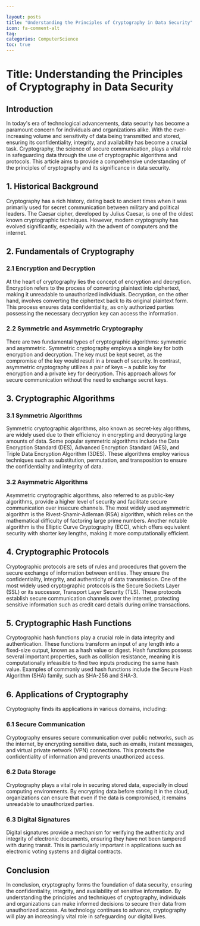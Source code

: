 ```yaml
---

layout: posts
title: "Understanding the Principles of Cryptography in Data Security"
icon: fa-comment-alt
tag:      
categories: ComputerScience
toc: true
---
```




# Title: Understanding the Principles of Cryptography in Data Security

## Introduction

In today's era of technological advancements, data security has become a paramount concern for individuals and organizations alike. With the ever-increasing volume and sensitivity of data being transmitted and stored, ensuring its confidentiality, integrity, and availability has become a crucial task. Cryptography, the science of secure communication, plays a vital role in safeguarding data through the use of cryptographic algorithms and protocols. This article aims to provide a comprehensive understanding of the principles of cryptography and its significance in data security.

## 1. Historical Background

Cryptography has a rich history, dating back to ancient times when it was primarily used for secret communication between military and political leaders. The Caesar cipher, developed by Julius Caesar, is one of the oldest known cryptographic techniques. However, modern cryptography has evolved significantly, especially with the advent of computers and the internet.

## 2. Fundamentals of Cryptography

### 2.1 Encryption and Decryption

At the heart of cryptography lies the concept of encryption and decryption. Encryption refers to the process of converting plaintext into ciphertext, making it unreadable to unauthorized individuals. Decryption, on the other hand, involves converting the ciphertext back to its original plaintext form. This process ensures data confidentiality, as only authorized parties possessing the necessary decryption key can access the information.

### 2.2 Symmetric and Asymmetric Cryptography

There are two fundamental types of cryptographic algorithms: symmetric and asymmetric. Symmetric cryptography employs a single key for both encryption and decryption. The key must be kept secret, as the compromise of the key would result in a breach of security. In contrast, asymmetric cryptography utilizes a pair of keys – a public key for encryption and a private key for decryption. This approach allows for secure communication without the need to exchange secret keys.

## 3. Cryptographic Algorithms

### 3.1 Symmetric Algorithms

Symmetric cryptographic algorithms, also known as secret-key algorithms, are widely used due to their efficiency in encrypting and decrypting large amounts of data. Some popular symmetric algorithms include the Data Encryption Standard (DES), Advanced Encryption Standard (AES), and Triple Data Encryption Algorithm (3DES). These algorithms employ various techniques such as substitution, permutation, and transposition to ensure the confidentiality and integrity of data.

### 3.2 Asymmetric Algorithms

Asymmetric cryptographic algorithms, also referred to as public-key algorithms, provide a higher level of security and facilitate secure communication over insecure channels. The most widely used asymmetric algorithm is the Rivest-Shamir-Adleman (RSA) algorithm, which relies on the mathematical difficulty of factoring large prime numbers. Another notable algorithm is the Elliptic Curve Cryptography (ECC), which offers equivalent security with shorter key lengths, making it more computationally efficient.

## 4. Cryptographic Protocols

Cryptographic protocols are sets of rules and procedures that govern the secure exchange of information between entities. They ensure the confidentiality, integrity, and authenticity of data transmission. One of the most widely used cryptographic protocols is the Secure Sockets Layer (SSL) or its successor, Transport Layer Security (TLS). These protocols establish secure communication channels over the internet, protecting sensitive information such as credit card details during online transactions.

## 5. Cryptographic Hash Functions

Cryptographic hash functions play a crucial role in data integrity and authentication. These functions transform an input of any length into a fixed-size output, known as a hash value or digest. Hash functions possess several important properties, such as collision resistance, meaning it is computationally infeasible to find two inputs producing the same hash value. Examples of commonly used hash functions include the Secure Hash Algorithm (SHA) family, such as SHA-256 and SHA-3.

## 6. Applications of Cryptography

Cryptography finds its applications in various domains, including:

### 6.1 Secure Communication

Cryptography ensures secure communication over public networks, such as the internet, by encrypting sensitive data, such as emails, instant messages, and virtual private network (VPN) connections. This protects the confidentiality of information and prevents unauthorized access.

### 6.2 Data Storage

Cryptography plays a vital role in securing stored data, especially in cloud computing environments. By encrypting data before storing it in the cloud, organizations can ensure that even if the data is compromised, it remains unreadable to unauthorized parties.

### 6.3 Digital Signatures

Digital signatures provide a mechanism for verifying the authenticity and integrity of electronic documents, ensuring they have not been tampered with during transit. This is particularly important in applications such as electronic voting systems and digital contracts.

## Conclusion

In conclusion, cryptography forms the foundation of data security, ensuring the confidentiality, integrity, and availability of sensitive information. By understanding the principles and techniques of cryptography, individuals and organizations can make informed decisions to secure their data from unauthorized access. As technology continues to advance, cryptography will play an increasingly vital role in safeguarding our digital lives.